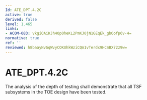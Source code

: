 ```yaml
---
Id: ATE_DPT.4.2C
active: true
derived: false
level: 1.465
links:
- ACOM-083: vkgiOAiKJh4OpOheKL2PmKJ0jN1GEqEk_gbOofp6v-4=
normative: true
ref: ''
reviewed: h8baayNvGqWvyCOKUhkWziCQm1vTerdx9HCmBX72z9w=
---
```


# ATE_DPT.4.2C

The analysis of the depth of testing shall demonstrate that all TSF subsystems in the TOE design have been tested.
